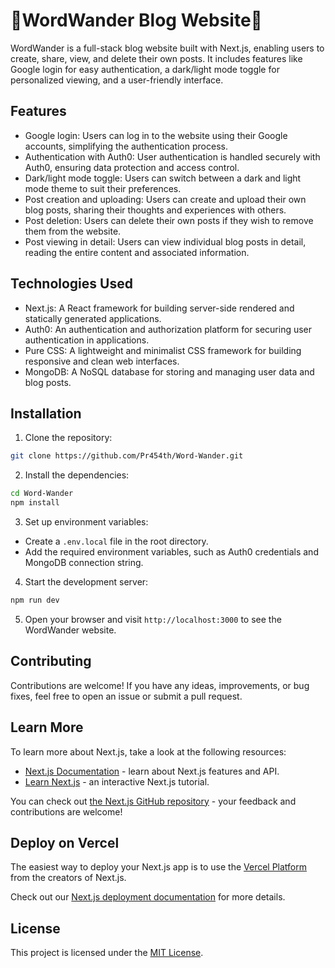 # 🎣WordWander Blog Website🎣

WordWander is a full-stack blog website built with Next.js, enabling users to create, share, view, and delete their own posts. It includes features like Google login for easy authentication, a dark/light mode toggle for personalized viewing, and a user-friendly interface.

## Features

- Google login: Users can log in to the website using their Google accounts, simplifying the authentication process.
- Authentication with Auth0: User authentication is handled securely with Auth0, ensuring data protection and access control.
- Dark/light mode toggle: Users can switch between a dark and light mode theme to suit their preferences.
- Post creation and uploading: Users can create and upload their own blog posts, sharing their thoughts and experiences with others.
- Post deletion: Users can delete their own posts if they wish to remove them from the website.
- Post viewing in detail: Users can view individual blog posts in detail, reading the entire content and associated information.

## Technologies Used

- Next.js: A React framework for building server-side rendered and statically generated applications.
- Auth0: An authentication and authorization platform for securing user authentication in applications.
- Pure CSS: A lightweight and minimalist CSS framework for building responsive and clean web interfaces.
- MongoDB: A NoSQL database for storing and managing user data and blog posts.

## Installation

1. Clone the repository:

```bash
git clone https://github.com/Pr454th/Word-Wander.git
```

2. Install the dependencies:

```bash
cd Word-Wander
npm install
```

3. Set up environment variables:

- Create a `.env.local` file in the root directory.
- Add the required environment variables, such as Auth0 credentials and MongoDB connection string.

4. Start the development server:

```bash
npm run dev
```

5. Open your browser and visit `http://localhost:3000` to see the WordWander website.

## Contributing

Contributions are welcome! If you have any ideas, improvements, or bug fixes, feel free to open an issue or submit a pull request.

## Learn More

To learn more about Next.js, take a look at the following resources:

- [Next.js Documentation](https://nextjs.org/docs) - learn about Next.js features and API.
- [Learn Next.js](https://nextjs.org/learn) - an interactive Next.js tutorial.

You can check out [the Next.js GitHub repository](https://github.com/vercel/next.js/) - your feedback and contributions are welcome!

## Deploy on Vercel

The easiest way to deploy your Next.js app is to use the [Vercel Platform](https://vercel.com/new?utm_medium=default-template&filter=next.js&utm_source=create-next-app&utm_campaign=create-next-app-readme) from the creators of Next.js.

Check out our [Next.js deployment documentation](https://nextjs.org/docs/deployment) for more details.

## License

This project is licensed under the [MIT License](LICENSE).
